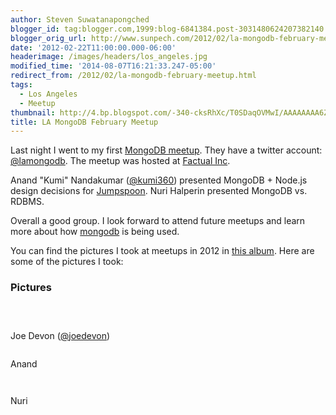 ```yaml
---
author: Steven Suwatanapongched
blogger_id: tag:blogger.com,1999:blog-6841384.post-3031480624207382140
blogger_orig_url: http://www.sunpech.com/2012/02/la-mongodb-february-meetup.html
date: '2012-02-22T11:00:00.000-06:00'
headerimage: /images/headers/los_angeles.jpg
modified_time: '2014-08-07T16:21:33.247-05:00'
redirect_from: /2012/02/la-mongodb-february-meetup.html
tags:
  - Los Angeles
  - Meetup
thumbnail: http://4.bp.blogspot.com/-340-cksRhXc/T0SDaqOVMwI/AAAAAAAA6ZM/9jPe-nmBbHk/s600/2012-02-21+at+19-12-50.jpg
title: LA MongoDB February Meetup
---
```



Last night I went to my first <a href="http://www.meetup.com/Los-Angeles-MongoDB-User-Group/events/43674352/">MongoDB meetup</a>. They have a twitter account: <a href="http://twitter.com/lamongodb">@lamongodb</a>. The meetup was hosted at <a href="http://www.factual.com/">Factual Inc</a>.

Anand "Kumi" Nandakumar (<a href="http://twitter.com/kumi360">@kumi360</a>) presented MongoDB + Node.js design decisions for <a href="http://jumpspoon.com/">Jumpspoon</a>. Nuri Halperin presented MongoDB vs. RDBMS.

Overall a good group. I look forward to attend future meetups and learn more about how <a href="http://www.mongodb.org/">mongodb</a> is being used.

You can find the pictures I took at meetups in 2012 in <a href="https://picasaweb.google.com/101693597219413173200/2012Meetups">this album</a>. Here are some of the pictures I took:

### Pictures

<a href="http://4.bp.blogspot.com/-340-cksRhXc/T0SDaqOVMwI/AAAAAAAA6ZM/9jPe-nmBbHk/s600/2012-02-21+at+19-12-50.jpg" alt=""><img   border="0"  src="http://4.bp.blogspot.com/-340-cksRhXc/T0SDaqOVMwI/AAAAAAAA6ZM/9jPe-nmBbHk/s320/2012-02-21+at+19-12-50.jpg" alt=""  /></a>

<a href="http://4.bp.blogspot.com/-1s6yT-e_Tu4/T0SDcLMOxSI/AAAAAAAA6ZQ/nsabsdVRTBA/s600/2012-02-21+at+19-12-54.jpg" alt=""><img   border="0"  src="http://4.bp.blogspot.com/-1s6yT-e_Tu4/T0SDcLMOxSI/AAAAAAAA6ZQ/nsabsdVRTBA/s320/2012-02-21+at+19-12-54.jpg" alt=""  /></a>

<a href="http://1.bp.blogspot.com/-RbdocDN9qNg/T0SDdDLkj1I/AAAAAAAA6ZU/peJ3xN8JGrI/s600/2012-02-21+at+19-33-30.jpg" alt=""><img   border="0"  src="http://1.bp.blogspot.com/-RbdocDN9qNg/T0SDdDLkj1I/AAAAAAAA6ZU/peJ3xN8JGrI/s320/2012-02-21+at+19-33-30.jpg" alt=""  /></a>

Joe Devon (<a href="http://twitter.com/joedevon">@joedevon</a>)
 <a href="http://1.bp.blogspot.com/-bFFJA6HwZck/T0SDg4HRt9I/AAAAAAAA6Zc/Qt_Bm5MS4iM/s600/2012-02-21+at+19-33-44.jpg" alt=""><img   border="0"  src="http://1.bp.blogspot.com/-bFFJA6HwZck/T0SDg4HRt9I/AAAAAAAA6Zc/Qt_Bm5MS4iM/s320/2012-02-21+at+19-33-44.jpg" alt=""  /></a>

<a href="http://4.bp.blogspot.com/-2VU2JPQVM1c/T0SDhq5LlSI/AAAAAAAA6Zg/32g4vQldGaw/s600/2012-02-21+at+19-34-54.jpg" alt=""><img   border="0"  src="http://4.bp.blogspot.com/-2VU2JPQVM1c/T0SDhq5LlSI/AAAAAAAA6Zg/32g4vQldGaw/s320/2012-02-21+at+19-34-54.jpg" alt=""  /></a>

Anand<a href="http://2.bp.blogspot.com/-kwvGbpbRNpk/T0SDnvnQC7I/AAAAAAAA6Z4/-8MP0WkJxCk/s600/2012-02-21+at+19-39-29.jpg" alt=""><img   border="0"  src="http://2.bp.blogspot.com/-kwvGbpbRNpk/T0SDnvnQC7I/AAAAAAAA6Z4/-8MP0WkJxCk/s320/2012-02-21+at+19-39-29.jpg" alt=""  /></a>

<a href="http://4.bp.blogspot.com/-2MtIYWGFn2A/T0SDkJ_n8mI/AAAAAAAA6Zs/FsCYjy7hnxw/s600/2012-02-21+at+19-38-42.jpg" alt=""><img   border="0"  src="http://4.bp.blogspot.com/-2MtIYWGFn2A/T0SDkJ_n8mI/AAAAAAAA6Zs/FsCYjy7hnxw/s320/2012-02-21+at+19-38-42.jpg" alt=""  /></a>

<a href="http://1.bp.blogspot.com/-PZfNFPHunAU/T0SDlwhdPtI/AAAAAAAA6Zw/cv66EIh7L-8/s600/2012-02-21+at+19-38-53.jpg" alt=""><img   border="0"  src="http://1.bp.blogspot.com/-PZfNFPHunAU/T0SDlwhdPtI/AAAAAAAA6Zw/cv66EIh7L-8/s320/2012-02-21+at+19-38-53.jpg" alt=""  /></a>

Nuri
<a href="http://2.bp.blogspot.com/-I4NL_J6GE84/T0SDrfnEPHI/AAAAAAAA6aI/MEpvghEHVzA/s600/2012-02-21+at+19-47-59.jpg" alt=""><img   border="0"  src="http://2.bp.blogspot.com/-I4NL_J6GE84/T0SDrfnEPHI/AAAAAAAA6aI/MEpvghEHVzA/s320/2012-02-21+at+19-47-59.jpg" alt=""  /></a>

<a href="http://4.bp.blogspot.com/-D6eQX2tf_8M/T0SDu2eTa5I/AAAAAAAA6aU/-lUs7bnCxUs/s600/2012-02-21+at+19-50-40.jpg" alt=""><img   border="0"  src="http://4.bp.blogspot.com/-D6eQX2tf_8M/T0SDu2eTa5I/AAAAAAAA6aU/-lUs7bnCxUs/s320/2012-02-21+at+19-50-40.jpg" alt=""  /></a>

<a href="http://4.bp.blogspot.com/-CHdxciZkjQ8/T0SDvwKAjcI/AAAAAAAA6aY/q6U9vd57rI4/s600/2012-02-21+at+19-50-52.jpg" alt=""><img   border="0"  src="http://4.bp.blogspot.com/-CHdxciZkjQ8/T0SDvwKAjcI/AAAAAAAA6aY/q6U9vd57rI4/s320/2012-02-21+at+19-50-52.jpg" alt=""  /></a>

<a href="http://4.bp.blogspot.com/-yPaGw_2YRBQ/T0SDwo_jbjI/AAAAAAAA6ac/qAQe81BOFMg/s600/2012-02-21+at+19-51-01.jpg" alt=""><img   border="0"  src="http://4.bp.blogspot.com/-yPaGw_2YRBQ/T0SDwo_jbjI/AAAAAAAA6ac/qAQe81BOFMg/s320/2012-02-21+at+19-51-01.jpg" alt=""  /></a>

<a href="http://4.bp.blogspot.com/-PfIrsyVhmZk/T0SD0_Cg7-I/AAAAAAAA6as/-S4ZqSbaGN8/s600/2012-02-21+at+20-08-29.jpg" alt=""><img   border="0"  src="http://4.bp.blogspot.com/-PfIrsyVhmZk/T0SD0_Cg7-I/AAAAAAAA6as/-S4ZqSbaGN8/s320/2012-02-21+at+20-08-29.jpg" alt=""  /></a>